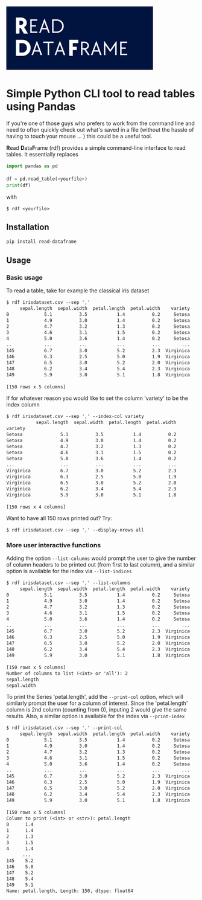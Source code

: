 ﻿<h1>
  <picture>
    <img alt="ReadDataFrame" src="icons/ReadDataFrame.png">
  </picture>
</h1>

# Simple Python CLI tool to read tables using Pandas

If you're one of those guys who prefers to work from the command line and need to often quickly check out what's saved in a file (without the hassle of having to touch your mouse ... ) this could be a useful tool.

**R**ead **D**ata**F**rame (rdf) provides a simple command-line interface to read tables. It essentially replaces

```python
import pandas as pd

df = pd.read_table(<yourfile>)
print(df)
```

with

```console
$ rdf <yourfile>
```

## Installation
```
pip install read-dataframe
```

## Usage
### Basic usage
To read a table, take for example the classical iris dataset
```console
$ rdf irisdataset.csv --sep ','
     sepal.length  sepal.width  petal.length  petal.width    variety
0             5.1          3.5           1.4          0.2     Setosa
1             4.9          3.0           1.4          0.2     Setosa
2             4.7          3.2           1.3          0.2     Setosa
3             4.6          3.1           1.5          0.2     Setosa
4             5.0          3.6           1.4          0.2     Setosa
..            ...          ...           ...          ...        ...
145           6.7          3.0           5.2          2.3  Virginica
146           6.3          2.5           5.0          1.9  Virginica
147           6.5          3.0           5.2          2.0  Virginica
148           6.2          3.4           5.4          2.3  Virginica
149           5.9          3.0           5.1          1.8  Virginica

[150 rows x 5 columns]
```

If for whatever reason you would like to set the column 'variety' to be the index column
```console
$ rdf irisdataset.csv --sep ',' --index-col variety
           sepal.length  sepal.width  petal.length  petal.width
variety
Setosa              5.1          3.5           1.4          0.2
Setosa              4.9          3.0           1.4          0.2
Setosa              4.7          3.2           1.3          0.2
Setosa              4.6          3.1           1.5          0.2
Setosa              5.0          3.6           1.4          0.2
...                 ...          ...           ...          ...
Virginica           6.7          3.0           5.2          2.3
Virginica           6.3          2.5           5.0          1.9
Virginica           6.5          3.0           5.2          2.0
Virginica           6.2          3.4           5.4          2.3
Virginica           5.9          3.0           5.1          1.8

[150 rows x 4 columns]
```

Want to have all 150 rows printed out? Try:
```console
$ rdf irisdataset.csv --sep ',' --display-nrows all 
```

### More user interactive functions
Adding the option `--list-columns` would prompt the user to give the number of column headers to be printed out (from first to last column), and a similar option is available for the index via `--list-indices`
```console
$ rdf irisdataset.csv --sep ',' --list-columns
     sepal.length  sepal.width  petal.length  petal.width    variety
0             5.1          3.5           1.4          0.2     Setosa
1             4.9          3.0           1.4          0.2     Setosa
2             4.7          3.2           1.3          0.2     Setosa
3             4.6          3.1           1.5          0.2     Setosa
4             5.0          3.6           1.4          0.2     Setosa
..            ...          ...           ...          ...        ...
145           6.7          3.0           5.2          2.3  Virginica
146           6.3          2.5           5.0          1.9  Virginica
147           6.5          3.0           5.2          2.0  Virginica
148           6.2          3.4           5.4          2.3  Virginica
149           5.9          3.0           5.1          1.8  Virginica

[150 rows x 5 columns]
Number of columns to list (<int> or 'all'): 2
sepal.length
sepal.width
```

To print the Series 'petal.length', add the `--print-col` option, which will similarly prompt the user for a column of interest. Since the 'petal.length' column is 2nd column (counting from 0), inputing 2 would give the same results. Also, a similar option is available for the index via `--print-index`
```console
$ rdf irisdataset.csv --sep ',' --print-col
     sepal.length  sepal.width  petal.length  petal.width    variety
0             5.1          3.5           1.4          0.2     Setosa
1             4.9          3.0           1.4          0.2     Setosa
2             4.7          3.2           1.3          0.2     Setosa
3             4.6          3.1           1.5          0.2     Setosa
4             5.0          3.6           1.4          0.2     Setosa
..            ...          ...           ...          ...        ...
145           6.7          3.0           5.2          2.3  Virginica
146           6.3          2.5           5.0          1.9  Virginica
147           6.5          3.0           5.2          2.0  Virginica
148           6.2          3.4           5.4          2.3  Virginica
149           5.9          3.0           5.1          1.8  Virginica

[150 rows x 5 columns]
Column to print (<int> or <str>): petal.length
0      1.4
1      1.4
2      1.3
3      1.5
4      1.4
      ...
145    5.2
146    5.0
147    5.2
148    5.4
149    5.1
Name: petal.length, Length: 150, dtype: float64
```

